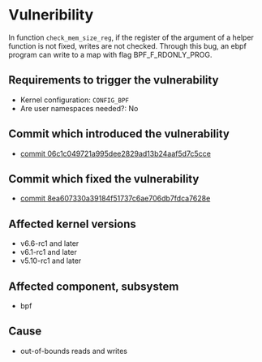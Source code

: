 # Vulneribility
 In function `check_mem_size_reg`, if the register of the argument of a helper function is not fixed, writes are not checked. Through this bug, an ebpf program can write to a map with flag BPF_F_RDONLY_PROG.


## Requirements to trigger the vulnerability
 - Kernel configuration: `CONFIG_BPF`
 - Are user namespaces needed?: No
  
## Commit which introduced the vulnerability
 - [commit 06c1c049721a995dee2829ad13b24aaf5d7c5cce](https://git.kernel.org/pub/scm/linux/kernel/git/torvalds/linux.git/commit/kernel/bpf/verifier.c?id=06c1c049721a995dee2829ad13b24aaf5d7c5cce)

## Commit which fixed the vulnerability
- [commit 8ea607330a39184f51737c6ae706db7fdca7628e](https://git.kernel.org/pub/scm/linux/kernel/git/torvalds/linux.git/commit/?id=8ea607330a39184f51737c6ae706db7fdca7628e)

## Affected kernel versions
- v6.6-rc1 and later 
- v6.1-rc1 and later 
- v5.10-rc1 and later 

## Affected component, subsystem
- bpf

## Cause
- out-of-bounds reads and writes

